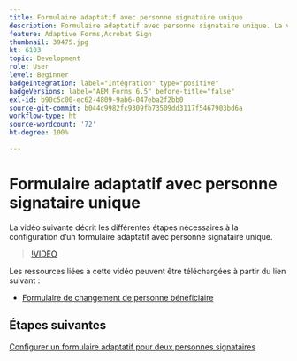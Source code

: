 ```yaml
---
title: Formulaire adaptatif avec personne signataire unique
description: Formulaire adaptatif avec personne signataire unique. La vidéo suivante décrit les différentes étapes nécessaires à la configuration d’un formulaire adaptatif avec personne signataire unique.
feature: Adaptive Forms,Acrobat Sign
thumbnail: 39475.jpg
kt: 6103
topic: Development
role: User
level: Beginner
badgeIntegration: label="Intégration" type="positive"
badgeVersions: label="AEM Forms 6.5" before-title="false"
exl-id: b90c5c00-ec62-4809-9ab6-047eba2f2bb0
source-git-commit: b044c9982fc9309fb73509dd3117f5467903bd6a
workflow-type: ht
source-wordcount: '72'
ht-degree: 100%

---
```


# Formulaire adaptatif avec personne signataire unique


La vidéo suivante décrit les différentes étapes nécessaires à la configuration d’un formulaire adaptatif avec personne signataire unique.

>[!VIDEO](https://video.tv.adobe.com/v/39475?quality=12&learn=on)

Les ressources liées à cette vidéo peuvent être téléchargées à partir du lien suivant :

* [Formulaire de changement de personne bénéficiaire](assets/change-of-beneficiary-form.zip)

## Étapes suivantes

[Configurer un formulaire adaptatif pour deux personnes signataires](./configure-adaptive-form-for-two-signers.md)
